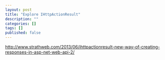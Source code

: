 ```yaml
---
layout: post
title: "Explore IHttpActionResult"
description: ""
categories: []
tags: []
published: false
---
```

<!--break-->


http://www.strathweb.com/2013/06/ihttpactionresult-new-way-of-creating-responses-in-asp-net-web-api-2/